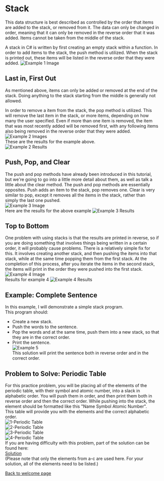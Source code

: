 # Stack
This data structure is best described as controlled by the order that items are added to the stack, or removed from it. The data can only be changed in order, meaning that it can only be removed in the reverse order that it was added. Items cannot be taken from the middle of the stack.  

A stack in C# is written by first creating an empty stack within a function.
In order to add items to the stack, the push method is utilized. When the stack is printed out, these items will be listed in the reverse order that they were added.
![Example 1 Image](images/stackImages/1-example.png)  
## Last in, First Out
As mentioned above, items can only be added or removed at the end of the stack. Doing anything to the stack starting from the middle is generally not allowed.  

In order to remove a item from the stack, the pop method is utilized. This will remove the last item in the stack, or more items, depending on how many the user specified. Even if more than one item is removed, the item that was most recently added will be removed first, with any following items also being removed in the reverse order that they were added.  
![Example 2 Images](images/stackImages/2-example.png)  
These are the results for the example above.  
![Example 2 Results](images/stackImages/2-exampleResults.png)  
## Push, Pop, and Clear  
The push and pop methods have already been introduced in this tutorial, but we're going to go into a little more detail about them, as well as talk a little about the clear method. The push and pop methods are essentially opposites. Push adds an item to the stack, pop removes one. Clear is very similar to pop, except it removes all the items in the stack, rather than simply the last one pushed.  
![Example 3 Image](images/stackImages/3-example.png)  
Here are the results for the above example
![Example 3 Results](images/stackImages/3-exampleResult.png)  
## Top to Bottom  
One problem with using stacks is that the results are printed in reverse, so if you are doing something that involves things being written in a certain order, it will probably cause problems. There is a relatively simple fix for this. It involves creating another stack, and then pushing the items into that stack, while at the same time popping them from the first stack. At the completion of this process, after you iterate the items in the second stack, the items will print in the order they were pushed into the first stack.  
![Example 4 Image](images/stackImages/4-example.png)  
Results for example 4
![Example 4 Results](images/stackImages/4-exampleResults.png)  
## Example: Complete Sentence  
In this example, I will demonstrate a simple stack program.  
This program should:
- Create a new stack.
- Push the words to the sentence.  
- Pop the words and at the same time, push them into a new stack, so that they are in the correct order.
- Print the sentence.  
![Example 5](images/stackImages/5-example.png)  
This solution will print the sentence both in reverse order and in the correct order.  
## Problem to Solve: Periodic Table  
For this practice problem, you will be placing all of the elements of the periodic table, with their symbol and atomic number, into a slack in alphabetic order. You will push them in order, and then print them both in reverse order and then the correct order. While pushing into the stack, the element should be formatted like this "Name Symbol Atomic Number".  
This table will provide you with the elements and the correct alphabetic order.  
![1-Periodic Table](images/stackImages/1-periodicTable.png)  
![2-Periodic Table](images/stackImages/2-periodicTable.png)  
![3-Periodic Table](images/stackImages/3-periodicTable.png)  
![4-Periodic Table](images/stackImages/4-periodicTable.png)  
If you are having difficulty with this problem, part of the solution can be found here:  
[Solution](stack-problem-solution/stackProblemSolution.cs)  
(Please note that only the elements from a-c are used here. For your solution, all of the elements need to be listed.)



[Back to welcome page](0-welcome.md)
